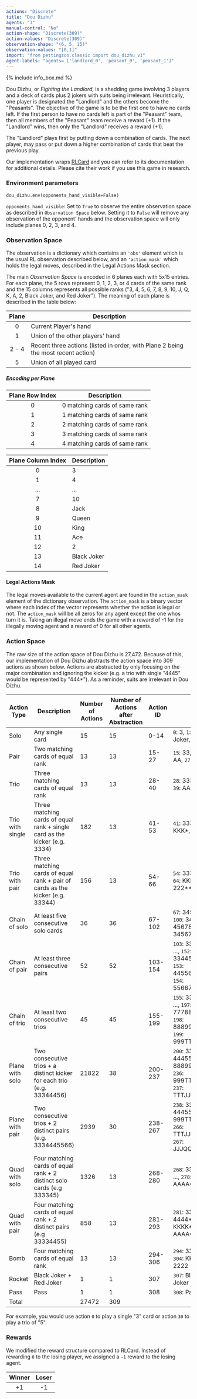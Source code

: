 ```yaml
---
actions: "Discrete"
title: "Dou Dizhu"
agents: "3"
manual-control: "No"
action-shape: "Discrete(309)"
action-values: "Discrete(309)"
observation-shape: "(6, 5, 15)"
observation-values: "[0,1]"
import: "from pettingzoo.classic import dou_dizhu_v1"
agent-labels: "agents= ['landlord_0', 'peasant_0', 'peasant_1']"
---
```


{% include info_box.md %}



Dou Dizhu, or *Fighting the Landlord*, is a shedding game involving 3 players and a deck of cards plus 2 jokers with suits being irrelevant. Heuristically, one player is designated the "Landlord" and the others become the "Peasants". The objective of the game is to be the first one to have no cards left. If the first person to have no cards left is part of the "Peasant" team, then all members of the "Peasant" team receive a reward (+1). If the "Landlord" wins, then only the "Landlord" receives a reward (+1).

The "Landlord" plays first by putting down a combination of cards. The next player, may pass or put down a higher combination of cards that beat the previous play.

Our implementation wraps [RLCard](http://rlcard.org/games.html#dou-dizhu) and you can refer to its documentation for additional details. Please cite their work if you use this game in research.

### Environment parameters

```
dou_dizhu.env(opponents_hand_visible=False)
```

`opponents_hand_visible`:  Set to `True` to observe the entire observation space as described in `Observation Space` below. Setting it to `False` will remove any observation of the opponent' hands and the observation space will only include planes 0, 2, 3, and 4.

### Observation Space

The observation is a dictionary which contains an `'obs'` element which is the usual RL observation described below, and an  `'action_mask'` which holds the legal moves, described in the Legal Actions Mask section.

The main *Observation Space* is encoded in 6 planes each with 5x15 entries. For each plane, the 5 rows represent 0, 1, 2, 3, or 4 cards of the same rank and the 15 columns represents all possible ranks ("3, 4, 5, 6, 7, 8, 9, 10, J, Q, K, A, 2, Black Joker, and Red Joker"). The meaning of each plane is described in the table below:

| Plane | Description                                                  |
| :---: | ------------------------------------------------------------ |
|   0   | Current Player's hand                                        |
|   1   | Union of the other players' hand                             |
| 2 - 4 | Recent three actions (listed in order, with Plane 2 being the most recent action) |
|   5   | Union of all played card                                     |

##### Encoding per Plane

| Plane Row Index |          Description          |
|:---------------:| ----------------------------- |
|        0        | 0 matching cards of same rank |
|        1        | 1 matching cards of same rank |
|        2        | 2 matching cards of same rank |
|        3        | 3 matching cards of same rank |
|        4        | 4 matching cards of same rank |

| Plane Column Index | Description |
|:------------------:|-------------|
|          0         | 3           |
|          1         | 4           |
|         ...        | ...         |
|          7         | 10          |
|          8         | Jack        |
|          9         | Queen       |
|         10         | King        |
|         11         | Ace         |
|         12         | 2           |
|         13         | Black Joker |
|         14         | Red Joker   |


#### Legal Actions Mask

The legal moves available to the current agent are found in the `action_mask` element of the dictionary observation. The `action_mask` is a binary vector where each index of the vector represents whether the action is legal or not. The `action_mask` will be all zeros for any agent except the one whos turn it is. Taking an illegal move ends the game with a reward of -1 for the illegally moving agent and a reward of 0 for all other agents.


### Action Space

The raw size of the action space of Dou Dizhu is 27,472. Because of this, our implementation of Dou Dizhu abstracts the action space into 309 actions as shown below. Actions are abstracted by only focusing on the major combination and ignoring the kicker (e.g. a trio with single "4445" would be represented by "444&ast;"). As a reminder, suits are irrelevant in Dou Dizhu.

| Action Type      | Description                                                  | Number of Actions | Number of Actions after Abstraction | Action ID | Example                                                      |
| ---------------- | ------------------------------------------------------------ | ----------------- | ----------------------------------- | --------- | ------------------------------------------------------------ |
| Solo             | Any single card                                              | 15                | 15                                  | 0-14      | `0`: 3, `1`: 4, ..., `12`: 2, `13`: Black Joker, `14`: Red Joker |
| Pair             | Two matching cards of equal rank                             | 13                | 13                                  | 15-27     | `15`: 33, `16`: 44, ..., `25`: KK, `26`: AA, `27`: 22        |
| Trio             | Three matching cards of equal rank                           | 13                | 13                                  | 28-40     | `28`: 333, `29`: 444, ..., `38`: KKK, `39`: AAA, `40`: 222   |
| Trio with single | Three matching cards of equal rank + single card as the kicker (e.g. 3334) | 182               | 13                                  | 41-53     | `41`: 333&ast;, `42`: 444&ast;, ..., `51`: KKK&ast;, `52`: AAA&ast;, `53`: 222&ast; |
| Trio with pair   | Three matching cards of equal rank + pair of cards as the kicker (e.g. 33344) | 156               | 13                                  | 54-66     | `54`: 333&ast;&ast;, `55`: 444&ast;&ast;, ..., `64`: KKK&ast;&ast;, `65`: AAA&ast;&ast;, `66`: 222&ast;&ast; |
| Chain of solo    | At least five consecutive solo cards                         | 36                | 36                                  | 67-102    | `67`: 34567, `68`: 45678, ..., `100`: 3456789TJQK, `101`: 456789TJQKA, `102`: 3456789TJQKA |
| Chain of pair    | At least three consecutive pairs                             | 52                | 52                                  | 103-154   | `103`: 334455, `104`: 445566, ..., `152`: 33445566778899TTJJQQ, `153`: 445566778899TTJJQQKK, `154`: 5566778899TTJJQQKKAA |
| Chain of trio    | At least two consecutive trios                               | 45                | 45                                  | 155-199   | `155`: 333444, `156`: 444555, ..., `197`: 777888999TTTJJJQQQ, `198`: 888999TTTJJJQQQKKK, `199`: 999TTTJJJQQQKKKAAA |
| Plane with solo  | Two consecutive trios + a distinct kicker for each trio (e.g. 33344456) | 21822             | 38                                  | 200-237   | `200`: 333444&ast;&ast;, `201`: 444555&ast;&ast;, ..., `235`: 888999TTTJJJQQQ&ast;&ast;&ast;&ast;&ast;, `236`: 999TTTJJJQQQKKK&ast;&ast;&ast;&ast;&ast;, `237`: TTTJJJQQQKKKAAA&ast;&ast;&ast;&ast;&ast; |
| Plane with pair  | Two consecutive trios + 2 distinct pairs (e.g. 3334445566)   | 2939              | 30                                  | 238-267   | `238`: 333444&ast;&ast;&ast;&ast;, `239`: 444555&ast;&ast;&ast;&ast;, ..., `265`: 999TTTJJJQQQ&ast;&ast;&ast;&ast;&ast;&ast;&ast;&ast;, `266`: TTTJJJQQQKKK&ast;&ast;&ast;&ast;&ast;&ast;&ast;&ast;, `267`: JJJQQQKKKAAA&ast;&ast;&ast;&ast;&ast;&ast;&ast;&ast; |
| Quad with solo   | Four matching cards of equal rank + 2 distinct solo cards (e.g 333345) | 1326              | 13                                  | 268-280   | `268`: 3333&ast;&ast;, `269`: 4444&ast;&ast;, ..., `278`: KKKK&ast;&ast;, `279`: AAAA&ast;&ast;, `280`: 2222&ast;&ast; |
| Quad with pair   | Four matching cards of equal rank + 2 distinct pairs (e.g 33334455) | 858               | 13                                  | 281-293   | `281`: 3333&ast;&ast;&ast;&ast;, `282`: 4444&ast;&ast;&ast;&ast;, ..., `291`: KKKK&ast;&ast;&ast;&ast;, `292`: AAAA&ast;&ast;&ast;&ast;, `293`: 2222&ast;&ast;&ast;&ast; |
| Bomb             | Four matching cards of equal rank                            | 13                | 13                                  | 294-306   | `294`: 3333, `295`: 4444, ..., `304`: KKKK, `305`: AAAA, `306`: 2222 |
| Rocket           | Black Joker + Red Joker                                      | 1                 | 1                                   | 307       | `307`: Black Joker (B) + Red Joker (R)                       |
| Pass             | Pass                                                         | 1                 | 1                                   | 308       | `308`: Pass                                                  |
| Total            |                                                              | 27472             | 309                                 |           |                                                              |

For example, you would use action `0` to play a single "3" card or action `30` to play a trio of "5".

### Rewards

We modified the reward structure compared to RLCard. Instead of rewarding `0` to the losing player, we assigned a `-1` reward to the losing agent.

| Winner | Loser |
| :----: | :---: |
| +1     |   -1  |
